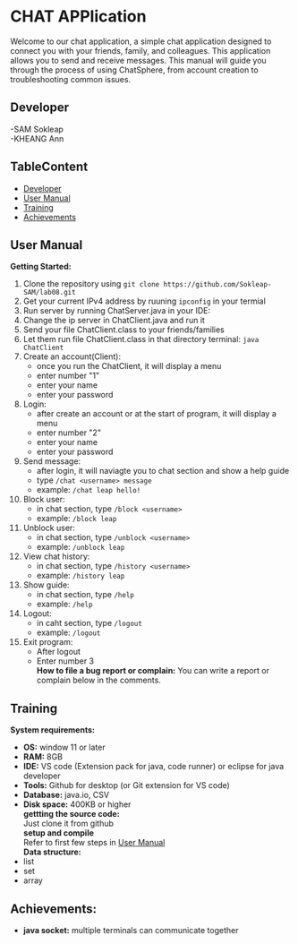 # CHAT APPlication 
Welcome to our chat application, a simple chat application designed to connect you with your friends, family, and colleagues. This application allows you to send and receive messages. This manual will guide you through the process of using ChatSphere, from account creation to troubleshooting common issues.   
## Developer
-SAM Sokleap  
-KHEANG Ann  
## TableContent  
- [Developer](#Developer)
- [User Manual](#User-Manual)
- [Training](#Training)
- [Achievements](#Achievements)
## User Manual  
**Getting Started:**  
1. Clone the repository using `git clone https://github.com/Sokleap-SAM/lab08.git`  
2. Get your current IPv4 address by ruuning `ipconfig` in your termial  
3. Run server by running ChatServer.java in your IDE:
4. Change the ip server in ChatClient.java and run it
5. Send your file ChatClient.class to your friends/families
6. Let them run file ChatClient.class in that directory terminal:
   `java ChatClient`
3. Create an account(Client):  
    - once you run the ChatClient, it will display a menu  
    - enter number "1"  
    - enter your name  
    - enter your password  
4. Login:  
    - after create an account or at the start of program, it will display a menu  
    - enter number "2"  
    - enter your name  
    - enter your password  
5. Send message:  
    - after login, it will naviagte you to chat section and show a help guide  
    - type `/chat <username> message`  
    - example: `/chat leap hello!`  
6. Block user:  
    - in chat section, type `/block <username>`  
    - example: `/block leap`  
7. Unblock user:  
    - in chat section, type `/unblock <username>`  
    - example: `/unblock leap`      
8. View chat history:
    - in chat section, type `/history <username>`  
    - example: `/history leap`
10. Show guide:
    - in chat section, type `/help`
    - example: `/help`
12. Logout:  
    - in caht section, type `/logout`  
    - example: `/logout`  
13. Exit program:  
    - After logout
    - Enter number 3  
**How to file a bug report or complain:**
You can write a report or complain below in the comments.  
## Training
**System requirements:**  
  - **OS:** window 11 or later  
  - **RAM:** 8GB  
  - **IDE:** VS code (Extension pack for java, code runner) or eclipse for java developer  
  - **Tools:** Github for desktop (or Git extension for VS code)  
  - **Database:** java.io, CSV  
  - **Disk space:** 400KB or higher  
**gettting the source code:**  
Just clone it from github  
**setup and compile**    
Refer to first few steps in [User Manual](#User-Manual)  
**Data structure:**     
- list  
- set  
- array  
## Achievements:
  - **java socket:** multiple terminals can communicate together  

